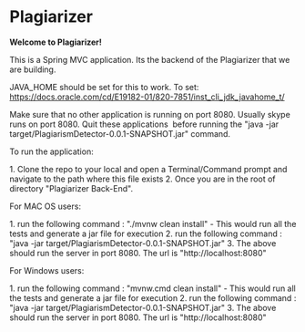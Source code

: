 # Plagiarizer

**Welcome to Plagiarizer!**

This is a Spring MVC application. Its the backend of the Plagiarizer that we are building.

JAVA_HOME should be set for this to work. To set: https://docs.oracle.com/cd/E19182-01/820-7851/inst_cli_jdk_javahome_t/

Make sure that no other application is running on port 8080\. Usually skype runs on port 8080\. Quit these applications 
before running the "java -jar target/PlagiarismDetector-0.0.1-SNAPSHOT.jar" command.

To run the application:

1. Clone the repo to your local and open a Terminal/Command prompt and navigate to the path where this file exists
2. Once you are in the root of directory "Plagiarizer Back-End". 

For MAC OS users:

1. run the following command : "./mvnw clean install" - This would run all the tests and generate a jar file for execution
2. run the following command : "java -jar target/PlagiarismDetector-0.0.1-SNAPSHOT.jar"
3. The above should run the server in port 8080\. The url is "http://localhost:8080"

For Windows users:

1. run the following command : "mvnw.cmd clean install" - This would run all the tests and generate a jar file for execution
2. run the following command : "java -jar target/PlagiarismDetector-0.0.1-SNAPSHOT.jar"
3. The above should run the server in port 8080\. The url is "http://localhost:8080"
